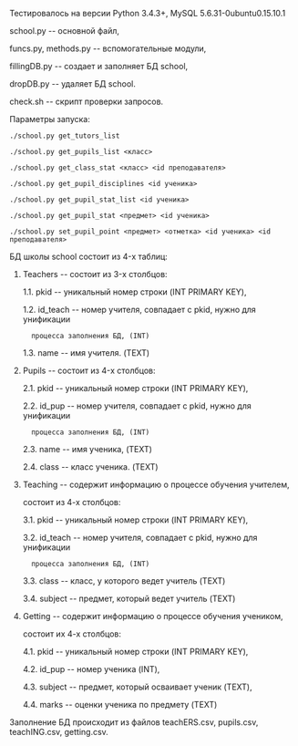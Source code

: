 Тестировалось на версии Python 3.4.3+, MySQL 5.6.31-0ubuntu0.15.10.1 


school.py -- основной файл,

funcs.py, methods.py -- вспомогательные модули,

fillingDB.py -- создает и заполняет БД school,

dropDB.py -- удаляет БД school.


check.sh -- скрипт проверки запросов.


Параметры запуска:

    ./school.py get_tutors_list
    
    ./school.py get_pupils_list <класс>
    
    ./school.py get_class_stat <класс> <id преподавателя>
    
    ./school.py get_pupil_disciplines <id ученика>
    
    ./school.py get_pupil_stat_list <id ученика>
    
    ./school.py get_pupil_stat <предмет> <id ученика>
    
    ./school.py set_pupil_point <предмет> <отметка> <id ученика> <id преподавателя>
    
    

БД школы school состоит из 4-x таблиц:

1. Teachers -- состоит из 3-x столбцов:

    1.1. pkid -- уникальный номер строки (INT PRIMARY KEY),
    
    1.2. id_teach -- номер учителя, совпадает с pkid, нужно для унификации
    
         процесса заполнения БД, (INT)
         
    1.3. name -- имя учителя. (TEXT)
    
2. Pupils -- состоит из 4-x столбцов:

    2.1. pkid -- уникальный номер строки (INT PRIMARY KEY),
    
    2.2. id_pup -- номер учителя, совпадает с pkid, нужно для унификации
    
         процесса заполнения БД, (INT)
         
    2.3. name -- имя ученика, (TEXT)
    
    2.4. class -- класс ученика. (TEXT)
    
3. Teaching -- содержит информацию о процессе обучения учителем,

    состоит из 4-х столбцов:
    
    3.1. pkid -- уникальный номер строки (INT PRIMARY KEY),
    
    3.2. id_teach -- номер учителя, совпадает с pkid, нужно для унификации
    
         процесса заполнения БД, (INT)
         
    3.3. class -- класс, у которого ведет учитель (TEXT)
    
    3.4. subject -- предмет, который ведет учитель (TEXT)
    
4. Getting -- содержит информацию о процессе обучения учеником,

    состоит их 4-х столбцов:
    
    4.1. pkid -- уникальный номер строки (INT PRIMARY KEY),
    
    4.2. id_pup -- номер ученика (INT),
    
    4.3. subject -- предмет, который осваивает ученик (TEXT),
    
    4.4. marks -- оценки ученика по предмету (TEXT)
    
Заполнение БД происходит из файлов teachERS.csv, pupils.csv, teachING.csv, getting.csv.
